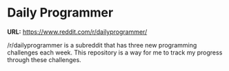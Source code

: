 # Daily Programmer

**URL:** https://www.reddit.com/r/dailyprogrammer/

/r/dailyprogrammer is a subreddit that has three new programming challenges each week. This repository is a way for me to track my progress through these challenges.